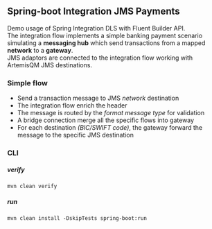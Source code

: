 ## Spring-boot Integration JMS Payments

Demo usage of Spring Integration DLS with Fluent Builder API.  
The integration flow implements a simple banking payment scenario simulating a **messaging hub** which send transactions from a mapped **network** to a **gateway**.  
JMS adaptors are connected to the integration flow working with ArtemisQM JMS destinations.


### Simple flow
- Send a transaction message to JMS _network_ destination
- The integration flow enrich the header
- The message is routed by the _format message type_ for validation 
- A bridge connection merge all the specific flows into gateway
- For each destination _(BIC/SWIFT code)_, the gateway forward the message to the specific JMS destination

### CLI

##### verify
```shell
mvn clean verify
```

##### run 
```shell
mvn clean install -DskipTests spring-boot:run 
```
